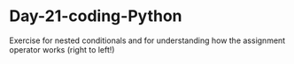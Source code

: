 # Day-21-coding-Python
Exercise for nested conditionals and for understanding how the assignment operator works (right to left!)
